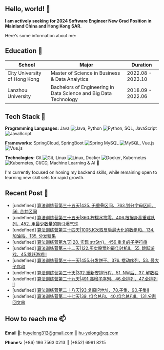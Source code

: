 ## Hello, world! 👋

**I am actively seeking for 2024 Software Engineer New Grad Position in Mainland China and Hong Kong SAR.**

Here's some information about me:

## Education 📕
|School|Major|Duration|
|---|---|---|
|City University of Hong Kong|Master of Science in Business & Data Analytics|2022.08 - 2023.10|
|Lanzhou University|Bachelors of Engineering in Data Science and Big Data Technology|2018.09 - 2022.06|

## Tech Stack 🔭
**Programming Languages:** Java ![Java](https://img.shields.io/badge/java-%23ED8B00.svg?style=for-the-badge&logo=openjdk&logoColor=white), 
Python ![Python](https://img.shields.io/badge/python-3670A0?style=for-the-badge&logo=python&logoColor=ffdd54),
SQL, 
JavaScript ![JavaScript](https://img.shields.io/badge/javascript-%23323330.svg?style=for-the-badge&logo=javascript&logoColor=%23F7DF1E)

**Frameworks:** SpringCloud, SpringBoot ![Spring](https://img.shields.io/badge/spring-%236DB33F.svg?style=for-the-badge&logo=spring&logoColor=white)
MySQL ![MySQL](https://img.shields.io/badge/mysql-%2300f.svg?style=for-the-badge&logo=mysql&logoColor=white),
Vue.js ![Vue.js](https://img.shields.io/badge/vuejs-%2335495e.svg?style=for-the-badge&logo=vuedotjs&logoColor=%234FC08D)

**Technologies:** Git ![Git](https://img.shields.io/badge/git-%23F05033.svg?style=for-the-badge&logo=git&logoColor=white), 
Linux ![Linux](https://img.shields.io/badge/Linux-FCC624?style=for-the-badge&logo=linux&logoColor=black), 
Docker ![Docker](https://img.shields.io/badge/docker-%230db7ed.svg?style=for-the-badge&logo=docker&logoColor=white), 
Kubernetes ![Kubernetes](https://img.shields.io/badge/kubernetes-%23326ce5.svg?style=for-the-badge&logo=kubernetes&logoColor=white), 
CI/CD, Machine Learning & AI 🤖

I'm currently focused on honing my backend skills, while remaining open to learning new skill sets for rapid growth.

## Recent Post 📰
<!-- posts start -->
<ul>
<li>[undefined] <a href="https://juejin.cn/post/7273025863989379124">算法训练营第三十五天|435. 无重叠区间、763.划分字母区间、56. 合并区间 </a></li>
<li>[undefined] <a href="https://juejin.cn/post/7272569184004554767">算法训练营第三十五天|860.柠檬水找零、406.根据身高重建队列、452. 用最少数量的箭引爆气球 </a></li>
<li>[undefined] <a href="https://juejin.cn/post/7272282550860595252">算法训练营第三十四天|1005.K次取反后最大化的数组和、134. 加油站、135. 分发糖果  </a></li>
<li>[undefined] <a href="https://juejin.cn/post/7271619706023526452">算法训练营第九天|28. 实现 strStr()、459.重复的子字符串</a></li>
<li>[undefined] <a href="https://juejin.cn/post/7271576714693427215">算法训练营第三十二天|122.买卖股票的最佳时机II、55. 跳跃游戏、45.跳跃游戏II </a></li>
<li>[undefined] <a href="https://juejin.cn/post/7271287829371273268">算法训练营第三十一天|455.分发饼干、376. 摆动序列、53. 最大子序和</a></li>
<li>[undefined] <a href="https://juejin.cn/post/7271287829370519604">算法训练营第三十天|332.重新安排行程、51. N皇后、37. 解数独 </a></li>
<li>[undefined] <a href="https://juejin.cn/post/7271073500399042600">算法训练营第二十九天|491.递增子序列、46.全排列、47.全排列 II</a></li>
<li>[undefined] <a href="https://juejin.cn/post/7270912998928039988">算法训练营第二十八天|93.复原IP地址、78.子集、90.子集II  </a></li>
<li>[undefined] <a href="https://juejin.cn/post/7270867067229667340">算法训练营第二十七天|39. 组合总和、40.组合总和II、131.分割回文串</a></li>
</ul>
<!-- posts end -->

<!--
## Stats 🔢
[![HuYellow's GitHub stats](https://github-readme-stats.vercel.app/api?username=HuYellow&show_icons=true&theme=radical)](https://github.com/anuraghazra/github-readme-stats)
-->

## How to reach me 📫
**Email 📧:** huyelong312@gmail.com || hu-yelong@qq.com

**Phone 📞:** (+86) 186 7563 0213 || (+852) 6991 8215
<!--
**HuYellow/HuYellow** is a ✨ _special_ ✨ repository because its `README.md` (this file) appears on your GitHub profile.

Here are some ideas to get you started:

- 🔭 I’m currently working on ...
- 🌱 I’m currently learning ...
- 👯 I’m looking to collaborate on ...
- 🤔 I’m looking for help with ...
- 💬 Ask me about ...
- 📫 How to reach me: ...
- 😄 Pronouns: ...
- ⚡ Fun fact: ...
-->
